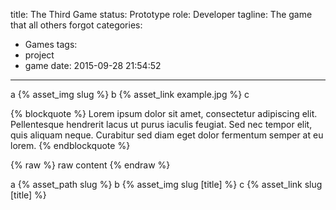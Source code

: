 title: The Third Game
status: Prototype
role: Developer
tagline: The game that all others forgot
categories:
  - Games
tags:
  - project
  - game
date: 2015-09-28 21:54:52
---

a
{% asset_img slug %}
b
{% asset_link example.jpg %}
c

{% blockquote %}
Lorem ipsum dolor sit amet, consectetur adipiscing elit. Pellentesque hendrerit lacus ut purus iaculis feugiat. Sed nec tempor elit, quis aliquam neque. Curabitur sed diam eget dolor fermentum semper at eu lorem.
{% endblockquote %}

{% raw %}
raw content
{% endraw %}

a
{% asset_path slug %}
b
{% asset_img slug [title] %}
c
{% asset_link slug [title] %}






